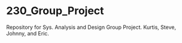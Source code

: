 # 230_Group_Project
Repository for Sys. Analysis and Design Group Project. Kurtis, Steve, Johnny, and Eric.
